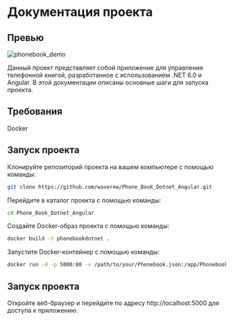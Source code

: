 # Документация проекта

## Превью
![phonebook_demo](https://user-images.githubusercontent.com/81471150/236386936-fc12df82-74b2-4b48-a5b1-fe7373b190a8.gif)

Данный проект представляет собой приложение для управления телефонной книгой, разработанное с использованием .NET 6.0 и Angular. В этой документации описаны основные шаги для запуска проекта.

## Требования

Docker

## Запуск проекта

Клонируйте репозиторий проекта на вашем компьютере с помощью команды:

```bash
git clone https://github.com/waverew/Phone_Book_Dotnet_Angular.git
```
Перейдите в каталог проекта с помощью команды:
```bash
cd Phone_Book_Dotnet_Angular
```
Создайте Docker-образ проекта с помощью команды:

```bash
docker build -t phonebookdotnet .
```
Запустите Docker-контейнер с помощью команды:

```bash
docker run -d -p 5000:80 -v /path/to/your/Phonebook.json:/app/Phonebook.json --name bookcontainer phonebookdotnet
```

## Запуск проекта
Откройте веб-браузер и перейдите по адресу http://localhost:5000 для доступа к приложению.
